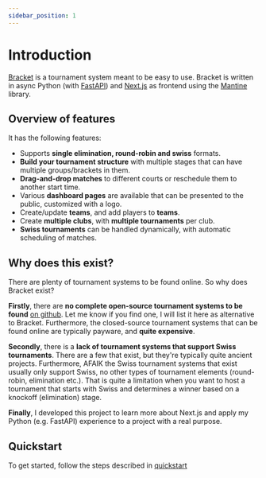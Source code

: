```yaml
---
sidebar_position: 1
---
```


# Introduction

[Bracket](https://github.com/evroon/bracket) is a tournament system meant to be easy to use. Bracket
is written in async Python (with [FastAPI](https://fastapi.tiangolo.com)) and
[Next.js](https://nextjs.org/) as frontend using the [Mantine](https://mantine.dev/) library.

## Overview of features

It has the following features:

- Supports **single elimination, round-robin and swiss** formats.
- **Build your tournament structure** with multiple stages that can have multiple groups/brackets in
  them.
- **Drag-and-drop matches** to different courts or reschedule them to another start time.
- Various **dashboard pages** are available that can be presented to the public, customized with a
  logo.
- Create/update **teams**, and add players to **teams**.
- Create **multiple clubs**, with **multiple tournaments** per club.
- **Swiss tournaments** can be handled dynamically, with automatic scheduling of matches.

## Why does this exist?

There are plenty of tournament systems to be found online. So why does Bracket exist?

**Firstly**, there are **no complete open-source tournament systems to be found** [on
github](https://github.com/search?q=tournament%20system&type=repositories). Let me know if you find
one, I will list it here as alternative to Bracket. Furthermore, the closed-source tournament
systems that can be found online are typically payware, and **quite expensive**.

**Secondly**, there is a **lack of tournament systems that support Swiss tournaments**. There are a
few that exist, but they're typically quite ancient projects. Furthermore, AFAIK the Swiss
tournament systems that exist usually only support Swiss, no other types of tournament elements
(round-robin, elimination etc.). That is quite a limitation when you want to host a tournament that
starts with Swiss and determines a winner based on a knockoff (elimination) stage.

**Finally**, I developed this project to learn more about Next.js and apply my Python (e.g. FastAPI)
experience to a project with a real purpose.

## Quickstart

To get started, follow the steps described in [quickstart](running-bracket/quickstart.md)
